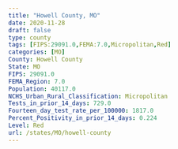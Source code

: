 ```yaml
---
title: "Howell County, MO"
date: 2020-11-28
draft: false
type: county
tags: [FIPS:29091.0,FEMA:7.0,Micropolitan,Red]
categories: [MO]
County: Howell County
State: MO
FIPS: 29091.0
FEMA_Region: 7.0
Population: 40117.0
NCHS_Urban_Rural_Classification: Micropolitan
Tests_in_prior_14_days: 729.0
Fourteen_day_test_rate_per_100000: 1817.0
Percent_Positivity_in_prior_14_days: 0.224
Level: Red
url: /states/MO/howell-county
---
```



